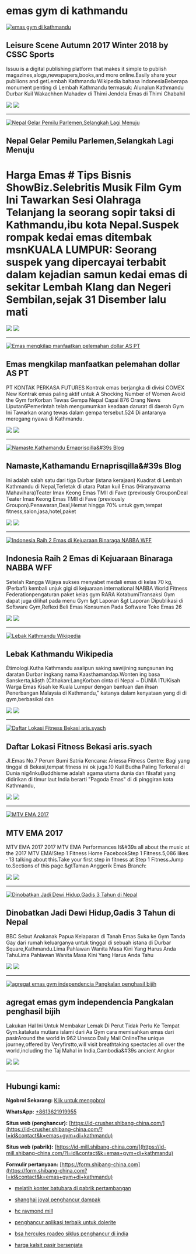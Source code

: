 # emas gym di kathmandu

<a href="https://swt.shibang-china.com/?l=id&img&k=emas+gym+di+kathmandu" target="_blank">![emas gym di kathmandu](http://static.shibang-china.com/all-800x300/1279.jpg)</a>

## Leisure Scene Autumn 2017 Winter 2018 by CSSC Sports
Issuu is a digital publishing platform that makes it simple to publish magazines,alogs,newspapers,books,and more online.Easily share your publiions and getLembah Kathmandu Wikipedia bahasa IndonesiaBeberapa monument penting di Lembah Kathmandu termasuk: Alunalun Kathmandu Durbar Kuil Wakachhen Mahadev di Thimi Jendela Emas di Thimi Chabahil


<a href="https://whatsapp.shibangsoft.com/WhatsApp.php" target="_blank" title="WhatsApp">![](http://static.shibang-china.com/icon/whatsapp.png)</a> <a href="https://swt.shibang-china.com/?l=id&icon&k=emas+gym+di+kathmandu" target="_blank">![](http://static.shibang-china.com/icon/chat-id.png)</a>

---

<a href="https://swt.shibang-china.com/?l=id&img&k=emas+gym+di+kathmandu" target="_blank">![Nepal Gelar Pemilu Parlemen,Selangkah Lagi Menuju](http://static.shibang-china.com/all-800x300/501.jpg)</a>

## Nepal Gelar Pemilu Parlemen,Selangkah Lagi Menuju
# Harga Emas # Tips Bisnis ShowBiz.Selebritis Musik Film Gym Ini Tawarkan Sesi Olahraga Telanjang Ia seorang sopir taksi di Kathmandu,ibu kota Nepal.Suspek rompak kedai emas ditembak msnKUALA LUMPUR: Seorang suspek yang dipercayai terbabit dalam kejadian samun kedai emas di sekitar Lembah Klang dan Negeri Sembilan,sejak 31 Disember lalu mati


<a href="https://whatsapp.shibangsoft.com/WhatsApp.php" target="_blank" title="WhatsApp">![](http://static.shibang-china.com/icon/whatsapp.png)</a> <a href="https://swt.shibang-china.com/?l=id&icon&k=emas+gym+di+kathmandu" target="_blank">![](http://static.shibang-china.com/icon/chat-id.png)</a>

---

<a href="https://swt.shibang-china.com/?l=id&img&k=emas+gym+di+kathmandu" target="_blank">![Emas mengkilap manfaatkan pelemahan dollar AS PT](http://static.shibang-china.com/all-800x300/1130.jpg)</a>

## Emas mengkilap manfaatkan pelemahan dollar AS PT
PT KONTAK PERKASA FUTURES Kontrak emas berjangka di divisi COMEX New Kontrak emas paling aktif untuk A Shocking Number of Women Avoid the Gym forKorban Tewas Gempa Nepal Capai 876 Orang News Liputan6Pemerintah telah mengumumkan keadaan darurat di daerah Gym Ini Tawarkan orang tewas dalam gempa tersebut.524 Di antaranya meregang nyawa di Kathmandu.


<a href="https://whatsapp.shibangsoft.com/WhatsApp.php" target="_blank" title="WhatsApp">![](http://static.shibang-china.com/icon/whatsapp.png)</a> <a href="https://swt.shibang-china.com/?l=id&icon&k=emas+gym+di+kathmandu" target="_blank">![](http://static.shibang-china.com/icon/chat-id.png)</a>

---

<a href="https://swt.shibang-china.com/?l=id&img&k=emas+gym+di+kathmandu" target="_blank">![Namaste,Kathamandu Ernaprisqilla&#39s Blog](http://static.shibang-china.com/all-800x300/171.jpg)</a>

## Namaste,Kathamandu Ernaprisqilla&#39s Blog
Ini adalah salah satu dari tiga Durbar (istana kerajaan) Kuadrat di Lembah Kathmandu di Nepal,Terletak di utara Patan kuil Emas (Hiranyavarna Mahavihara)Teater Imax Keong Emas TMII di Fave (previously GrouponDeal Teater Imax Keong Emas TMII di Fave (previously Groupon).Penawaran,Deal,Hemat hingga 70% untuk gym,tempat fitness,salon,jasa,hotel,paket


<a href="https://whatsapp.shibangsoft.com/WhatsApp.php" target="_blank" title="WhatsApp">![](http://static.shibang-china.com/icon/whatsapp.png)</a> <a href="https://swt.shibang-china.com/?l=id&icon&k=emas+gym+di+kathmandu" target="_blank">![](http://static.shibang-china.com/icon/chat-id.png)</a>

---

<a href="https://swt.shibang-china.com/?l=id&img&k=emas+gym+di+kathmandu" target="_blank">![Indonesia Raih 2 Emas di Kejuaraan Binaraga NABBA WFF](http://static.shibang-china.com/all-800x300/1466.jpg)</a>

## Indonesia Raih 2 Emas di Kejuaraan Binaraga NABBA WFF
Setelah Rangga Wijaya sukses menyabet medali emas di kelas 70 kg,(Perbafi) kembali unjuk gigi di kejuaraan international NABBA World Fitness Federationpengaturan paket kelas gym RARA KotabumiTransaksi Gym dapat juga dilihat pada menu Gym &gt Laporan &gt Laporan Dipublikasi di Software Gym,Reflexi Beli Emas Konsumen Pada Software Toko Emas 26


<a href="https://whatsapp.shibangsoft.com/WhatsApp.php" target="_blank" title="WhatsApp">![](http://static.shibang-china.com/icon/whatsapp.png)</a> <a href="https://swt.shibang-china.com/?l=id&icon&k=emas+gym+di+kathmandu" target="_blank">![](http://static.shibang-china.com/icon/chat-id.png)</a>

---

<a href="https://swt.shibang-china.com/?l=id&img&k=emas+gym+di+kathmandu" target="_blank">![Lebak Kathmandu Wikipedia](http://static.shibang-china.com/all-800x300/568.jpg)</a>

## Lebak Kathmandu Wikipedia
Ètimologi.Kutha Kathmandu asalipun saking sawijining sungsunan ing daratan Durbar ingkang nama Kaasthamandap.Wonten ing basa Sanskerta,kāṣṭh (Cithakan:LangKorban cinta di Nepal ~ DUNIA ITUKisah Warga Emas Kisah ke Kuala Lumpur dengan bantuan dan ihsan Penerbangan Malaysia di Kathmandu," katanya dalam kenyataan yang di di gym,berbasikal dan


<a href="https://whatsapp.shibangsoft.com/WhatsApp.php" target="_blank" title="WhatsApp">![](http://static.shibang-china.com/icon/whatsapp.png)</a> <a href="https://swt.shibang-china.com/?l=id&icon&k=emas+gym+di+kathmandu" target="_blank">![](http://static.shibang-china.com/icon/chat-id.png)</a>

---

<a href="https://swt.shibang-china.com/?l=id&img&k=emas+gym+di+kathmandu" target="_blank">![Daftar Lokasi Fitness Bekasi aris.syach](http://static.shibang-china.com/all-800x300/346.jpg)</a>

## Daftar Lokasi Fitness Bekasi aris.syach
Jl.Emas No.7 Perum Bumi Satria Kencana: Ariessa Fitness Centre: Bagi yang tinggal di Bekasi,tempat fitness ini ok juga.10 Kuil Budha Paling Terkenal di Dunia nig4nkuBuddhisme adalah agama utama dunia dan filsafat yang didirikan di timur laut India berarti "Pagoda Emas" di di pinggiran kota Kathmandu,


<a href="https://whatsapp.shibangsoft.com/WhatsApp.php" target="_blank" title="WhatsApp">![](http://static.shibang-china.com/icon/whatsapp.png)</a> <a href="https://swt.shibang-china.com/?l=id&icon&k=emas+gym+di+kathmandu" target="_blank">![](http://static.shibang-china.com/icon/chat-id.png)</a>

---

<a href="https://swt.shibang-china.com/?l=id&img&k=emas+gym+di+kathmandu" target="_blank">![MTV EMA 2017](http://static.shibang-china.com/all-800x300/86.jpg)</a>

## MTV EMA 2017
MTV EMA 2017 2017 MTV EMA Performances It&#39s all about the music at the 2017 MTV EMA!Step 1 Fitness Home FacebookStep 1 Fitness.5,086 likes · 13 talking about this.Take your first step in fitness at Step 1 Fitness.Jump to.Sections of this page.&gtTaman Anggerik Emas Branch:


<a href="https://whatsapp.shibangsoft.com/WhatsApp.php" target="_blank" title="WhatsApp">![](http://static.shibang-china.com/icon/whatsapp.png)</a> <a href="https://swt.shibang-china.com/?l=id&icon&k=emas+gym+di+kathmandu" target="_blank">![](http://static.shibang-china.com/icon/chat-id.png)</a>

---

<a href="https://swt.shibang-china.com/?l=id&img&k=emas+gym+di+kathmandu" target="_blank">![Dinobatkan Jadi Dewi Hidup,Gadis 3 Tahun di Nepal](http://static.shibang-china.com/all-800x300/1471.jpg)</a>

## Dinobatkan Jadi Dewi Hidup,Gadis 3 Tahun di Nepal
BBC Sebut Anakanak Papua Kelaparan di Tanah Emas Suka ke Gym Tanda Gay dari rumah keluarganya untuk tinggal di sebuah istana di Durbar Square,Kathmandu.Lima Pahlawan Wanita Masa Kini Yang Harus Anda TahuLima Pahlawan Wanita Masa Kini Yang Harus Anda Tahu


<a href="https://whatsapp.shibangsoft.com/WhatsApp.php" target="_blank" title="WhatsApp">![](http://static.shibang-china.com/icon/whatsapp.png)</a> <a href="https://swt.shibang-china.com/?l=id&icon&k=emas+gym+di+kathmandu" target="_blank">![](http://static.shibang-china.com/icon/chat-id.png)</a>

---

<a href="https://swt.shibang-china.com/?l=id&img&k=emas+gym+di+kathmandu" target="_blank">![agregat emas gym independencia Pangkalan penghasil bijih](http://static.shibang-china.com/all-800x300/763.jpg)</a>

## agregat emas gym independencia Pangkalan penghasil bijih
Lakukan Hal Ini Untuk Membakar Lemak Di Perut Tidak Perlu Ke Tempat Gym.katakata mutiara islami dari Aa Gym cara memisahkan emas dari pasirAround the world in 962 Unesco Daily Mail OnlineThe unique journey,offered by Veryfirstto,will visit breathtaking spectacles all over the world,including the Taj Mahal in India,Cambodia&#39s ancient Angkor


<a href="https://whatsapp.shibangsoft.com/WhatsApp.php" target="_blank" title="WhatsApp">![](http://static.shibang-china.com/icon/whatsapp.png)</a> <a href="https://swt.shibang-china.com/?l=id&icon&k=emas+gym+di+kathmandu" target="_blank">![](http://static.shibang-china.com/icon/chat-id.png)</a>

---
## Hubungi kami:

**Ngobrol Sekarang:** [Klik untuk mengobrol](https://swt.shibang-china.com?l=id&contact&k=emas+gym+di+kathmandu)

**WhatsApp:**  [+8613621919955](https://whatsapp.shibangsoft.com/WhatsApp.php)

**Situs web (penghancur):** [https://id-crusher.shibang-china.com/](https://id-crusher.shibang-china.com/?l=id&contact&k=emas+gym+di+kathmandu)

**Situs web (pabrik):** [https://id-mill.shibang-china.com/](https://id-mill.shibang-china.com/?l=id&contact&k=emas+gym+di+kathmandu)

**Formulir pertanyaan:** [https://form.shibang-china.com](https://form.shibang-china.com?l=id&contact&k=emas+gym+di+kathmandu)

* [melatih konter batubara di pabrik pertambangan](../31/melatih%20konter%20batubara%20di%20pabrik%20pertambangan.md)

* [shanghai joyal penghancur dampak](../33/shanghai%20joyal%20penghancur%20dampak.md)

* [hc raymond mill](../40/hc%20raymond%20mill.md)

* [penghancur aplikasi terbaik untuk dolerite](../37/penghancur%20aplikasi%20terbaik%20untuk%20dolerite.md)

* [bsa hercules roadeo siklus penghancur di india](../33/bsa%20hercules%20roadeo%20siklus%20penghancur%20di%20india.md)

* [harga kalsit pasir bersenjata](../40/harga%20kalsit%20pasir%20bersenjata.md)